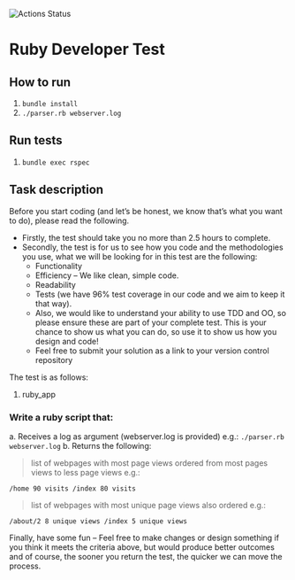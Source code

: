 ![Actions Status](https://github.com/dkremez/sp_ruby_app/workflows/.github/workflows/ruby.yml/badge.svg)

# Ruby Developer Test

## How to run
1. `bundle install`
2. `./parser.rb webserver.log`

## Run tests
1. `bundle exec rspec`

## Task description

Before you start coding (and let’s be honest, we know that’s what you want to do), please read the following.
- Firstly, the test should take you no more than 2.5 hours to complete.
- Secondly, the test is for us to see how you code and the methodologies you use, what we will be looking for in this test are the following:
    - Functionality
    - Efficiency – We like clean, simple code.
    - Readability
    - Tests (we have 96% test coverage in our code and we aim to keep it that way).
    - Also, we would like to understand your ability to use TDD and OO, so please ensure
these are part of your complete test. This is your chance to show us what you can do,
so use it to show us how you design and code!
    - Feel free to submit your solution as a link to your version control repository

The test is as follows:
1. ruby_app 

### Write a ruby script that:
a. Receives a log as argument (webserver.log is provided) e.g.: `./parser.rb webserver.log`
b. Returns the following:
> list of webpages with most page views ordered from most pages views to less page views e.g.:
```
/home 90 visits /index 80 visits 
```
> list of webpages with most unique page views also ordered e.g.:
```
/about/2 8 unique views /index 5 unique views
```

Finally, have some fun – Feel free to make changes or design something if you think it meets the criteria above, but would produce better outcomes and of course, the sooner you return the test, the quicker we can move the process.

